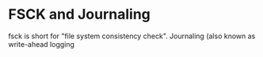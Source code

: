 # FSCK and Journaling

fsck is short for "file system consistency check". Journaling (also known as write-ahead logging
